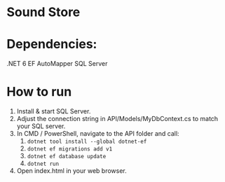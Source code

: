 # Sound Store



# Dependencies:

.NET 6
EF
AutoMapper
SQL Server

# How to run

1. Install & start SQL Server.
2. Adjust the connection string in API/Models/MyDbContext.cs to match your SQL server.
3. In CMD / PowerShell, navigate to the API folder and call:
    1. ```dotnet tool install --global dotnet-ef```
    2. ```dotnet ef migrations add v1```
    3. ```dotnet ef database update```
    4. ```dotnet run```
4. Open index.html in your web browser.